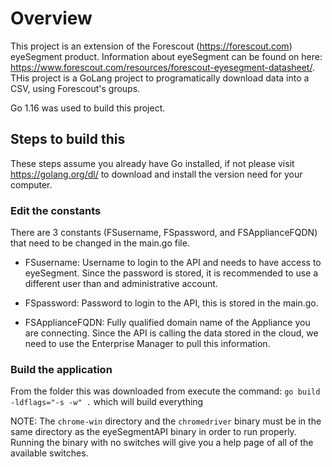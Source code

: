 # Overview

This project is an extension of the Forescout (<https://forescout.com>) eyeSegment product. Information about eyeSegment can be found on here: <https://www.forescout.com/resources/forescout-eyesegment-datasheet/>. THis project is a GoLang project to programatically download data into a CSV, using Forescout's groups.

Go 1.16 was used to build this project.

## Steps to build this

These steps assume you already have Go installed, if not please visit <https://golang.org/dl/> to download and install the version need for your computer.

### Edit the constants

There are 3 constants (FSusername, FSpassword, and FSApplianceFQDN) that need to be changed in the main.go file.

- FSusername: Username to login to the API and needs to have access to eyeSegment. Since the password is stored, it is recommended to use a different user than and administrative account.

- FSpassword: Password to login to the API, this is stored in the main.go.

- FSApplianceFQDN: Fully qualified domain name of the Appliance you are connecting. Since the API is calling the data stored in the cloud, we need to use the Enterprise Manager to pull this information.

### Build the application

From the folder this was downloaded from execute the command: `go build -ldflags="-s -w" .` which will build everything

NOTE: The `chrome-win` directory and the `chromedriver` binary must be in the same directory as the eyeSegmentAPI binary in order to run properly. Running the binary with no switches will give you a help page of all of the available switches.
